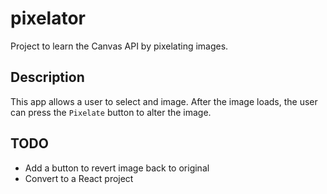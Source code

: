# pixelator
Project to learn the Canvas API by pixelating images.

## Description
This app allows a user to select and image.
After the image loads, the user can press the `Pixelate` button to 
alter the image.

## TODO

* Add a button to revert image back to original
* Convert to a React project